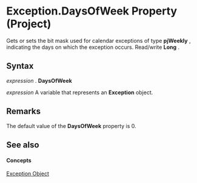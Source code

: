 
# Exception.DaysOfWeek Property (Project)

Gets or sets the bit mask used for calendar exceptions of type  **pjWeekly** , indicating the days on which the exception occurs. Read/write **Long** .


## Syntax

 _expression_ . **DaysOfWeek**

 _expression_ A variable that represents an **Exception** object.


## Remarks

 The default value of the **DaysOfWeek** property is 0.


## See also


#### Concepts


[Exception Object](105372cd-2e8b-0fd0-f565-0a75c907a40a.md)
